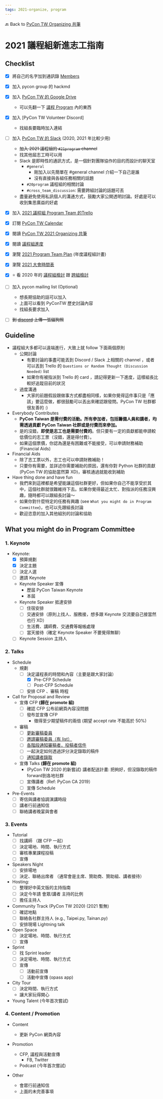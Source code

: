 ```yaml
---
tags: 2021-organize, program
---
```


🔙 Back to [PyCon TW Organizing 共筆](https://hackmd.io/@pycontw/SyG5_GrED/https%3A%2F%2Fhackmd.io%2F%40pycontw%2FByi2hyM9w)

# 2021 議程組新進志工指南

## Checklist
* [x] 將自己的名字加到通訊錄 [Members](https://docs.google.com/spreadsheets/d/19uZnyrcSgW78LB0MnRjZv5ab_0UIzm524cBIN0kjfOU/edit#gid=1934331696)
* [x] 加入 pycon group 的 hackmd
* [x] 加入 [PyCon TW 的 Google Drive](https://drive.google.com/drive/folders/1IGVQWxOrF9f_1HAAG6p0un-Z2mYIUeqb)
    * 可以先翻一下 [議程 Program](https://drive.google.com/drive/folders/1eQfCYTfgnSYu9G-nQZUIYxfjr3E72SOh) 內的東西

* [x] 加入 [PyCon TW Volunteer Discord]
    * 找組長要臨時加入連結
* [ ] 加入 [PyCon TW 的 Slack](https://pycontw.slack.com) (2020, 2021 年比較少用)
    * ~~加入 2021 議程組的 `#21program` channel~~
    * 找其他屆志工時可以用
    * Slack 是即時性的通訊方式，是一個針對團隊協作的目的而設計的聊天室
        * `#general`
            * 剛加入以先簡單在 #general channel 介紹一下自己是誰
            * 沒有直接與各組任務相關的話題
        * `#20program` 議程組的相關討論
        * `#cross_team_discussion`: 需要跨組討論的話題可丟
    * 盡量避免使用私訊個人的溝通方式，鼓勵大家公開透明討論。好處是可以收到集思廣益的好處

* [x] 加入 [2021 議程組 Program Team 的Trello](https://trello.com/invite/b/tsrzVe6s/0f12d2af15976553db1cd728f135556f/program)
* [x] 訂閱 [PyCon TW Calendar](https://calendar.google.com/calendar/embed?src=t9r9qd19ju6760neai5gilt1v8%40group.calendar.google.com&ctz=Asia%2FTaipei) 
* [x] 閱讀 [PyCon TW 2021 Organizing 共筆](https://hackmd.io/@pycontw/SyG5_GrED/https%3A%2F%2Fhackmd.io%2FocZL4XTsTIi00ucx2wCjdA%3Fview)
* [x] 閱讀 [議程組進度](https://hackmd.io/@pycontw/SyG5_GrED/%2F73bt1eR3QGyPmjRtoufi4w)
* [x] 瀏覽 [2021 Program Team Plan](https://docs.google.com/spreadsheets/d/19YjVEZcR5srbP0Eg5LdeekgAj3yrvulKDKljFX3dlBU/edit#gid=0) (年度議程組計畫)
* [x] 瀏覽 [2021 大會時間表](https://docs.google.com/spreadsheets/d/1oY5q7oIqpV95F1KbGDov9lTHWfnfdPnEn6LVWY7PtOo/edit?usp=drive_web&ouid=100793873686899856838)

* [x] ⭐️ 看 2020 年的 [議程組檢討](https://hackmd.io/dNA7aKyUQfGmEJ4KOgg5Pw?view) 跟 [跨組檢討](https://docs.google.com/document/d/1Qz8Y577uMZo-yvvKCaclrBzH3jVJnCOxun1HvZGsRM8/edit)

* [ ] 加入 pycon mailing list (Optional)
    * 想長期協助的話可以加入
    * 上面可以看到 PyConTW 歷史討論內容
    * 找組長要求加入


* [ ] ~~到 [discord](https://discord.com/channels/752904426057892052/777158915880255499) 上傳一張貓狗照~~

## Guideline
* 議程組大多都可以遠端進行，大致上就 follow 下面兩個原則
    * 公開討論
        * 有要討論的事盡可能丟到 Discord / Slack 上相關的 channel ，或者可以丟到 Trello 的 `Questions or Random Thought (Discussion Needed)` list
        * 如果你有被指派到 Trello 的 card ，請記得更新一下進度，這樣組長比較好追蹤目前的狀況
    * 過度溝通
        * 大家的前題假設跟做事方式都盡相同樣，如果你覺得這件事只是「應該」要這麼做，都很鼓勵可以丟出來確認跟發問。PyCon TW 社群都很友善的 :)
* Everybody Contributes
    * **PyCon Taiwan 是需付費的活動。所有參加者，包括籌備人員和講者，均需透過貢獻 PyCon Taiwan 社群或是付費而來參加。**
    * 是的沒錯，**即使是志工也是需要付費的**。但只要有一定的貢獻都能申請較低價位的志工票（沒錯，還是得付費）。
    * 如果這個票價，你認為還是有困難或不能接受，可以申請財務補助 (Financial Aids)
* Financial Aids
    * 除了志工票以外，志工也可以申請財務補助！
    * 只要你有需要，並詳述你需要補助的原因，還有你對 Python 社群的貢獻 (PyCon TW 的協助當然算 XD)，審核通過就能收到補助
* Have thing done and have fun
    * 我們來到這裡都是希望能讓這個社群更好，但如果你自己不能享受於其中，這個社群就很難維持下去。如果你覺得最近太忙、對指派的任務沒興趣，隨時都可以跟組長討論～
    * 如果你對什麼特定的任務有興趣 (see `What you might do in Program Committee`)，也可以先跟組長討論
    * 歡迎恣意的加入其他組別的討論和協助

## What you might do in Program Committee

### 1. Keynote

* Keynote:
    * [x] 預算規劃
    * [x] 決定主題
    * [ ] 決定人選
    * [ ] 邀請 Keynote
    * Keynote Speaker 宣傳
        * 歷屆 PyCon Taiwan Keynote
        * 本屆
    * Keynote Speaker 抵達安排
        * [ ] 住宿安排
        * [ ] 交通安排（原則上找人、服務接，想多跟 Keynote 交流要自己接當然也行 XD）
        * [ ] 生活費、講師費、交通費等報帳處理
        * [ ] 當天接待（確定 Keynote Speaker 不要覺得無聊）
    * [ ] Keynote Session 主持人

### 2. Talks

* Schedule
    * 規劃
        * [ ] 決定議程表的時間和內容（主要是跟大家討論）
            * [x] Pre-CFP Schedule
            * [ ] Post-CFP Schedule
        * [ ] 安排 CFP 、審稿 時程
* Call for Proposal and Review
    * 宣傳 CFP **(歸在 promote 組)**
        * [ ] 確認 CFP 公布前網頁內容沒問題
        * [ ] 發布並宣傳 CFP
            * 徵得至少期望稿件的兩倍 (期望 accept rate 不能高於 50%)
    * 審稿
        * [ ] [更新審稿委員](https://trello.com/c/UswhhwaY/49-update-reviewer-list)
        * [ ] [邀請審稿委員（有 list）](https://trello.com/c/5bzJHOjq/50-invite-reviewer)
        * [ ] [各階段通知審稿者，投稿者信件](https://trello.com/c/HE6fq0Yi/82-%E5%90%84%E5%80%8B%E9%9A%8E%E6%AE%B5%E9%80%9A%E7%9F%A5%E5%AF%A9%E7%A8%BF%E8%80%85-%E6%8A%95%E7%A8%BF%E8%80%85-%E4%BF%A1%E4%BB%B6)
        * [ ] 一起決定如何透過評分決定錄取的稿件
        * [ ] [通知講者錄取](https://trello.com/c/de3CVZ1n/87-%E9%80%9A%E7%9F%A5%E8%AC%9B%E8%80%85%E9%8C%84%E5%8F%96)
    * 宣傳 Talks **(歸在 promote 組)**
        * (PyCon TW 2020 的新嘗試) 講者配送計畫: 把夠好，但沒錄取的稿件 forward到各地社群
        * [ ] 宣傳講者（Ref: PyCon CA 2019）
        * [ ] 宣傳 Schedule

* Pre-Events
    * [ ] 寄信與講者協調演講時段
    * [ ] 講者行前通知信
    * [ ] 聯絡講者晚宴與會者

### 3. Events

* Tutorial
    * [ ] 找講師 （跟 CFP 一起）
    * [ ] 決定場地、時間、執行方式
    * [ ] 審核專業課程投稿
    * [ ] 宣傳
* Speakers Night
    * [ ] 安排場地
    * [ ] 決定、聯絡出席者 （通常會是主席、贊助商、贊助組、講者接待）
* Hosting:
    * [ ] 整理好中英文版的主持指南
    * [ ] 決定今年請 會眾/講者 主持的比例
    * [ ] 擔任主持人
* Community Track (PyCon TW 2020) (2021 暫無)
    * [ ] 確認地點
    * [ ] 聯絡各社群主持人 (e.g., Taipei.py, Tainan.py)
    * [ ] 安排現場 Lightning talk
* Open Space
    * [ ] 決定場地、時間、執行方式
    * [ ] 宣傳
* Sprint
    * [ ] 找 Sprint leader
    * [ ] 決定場地、時間、執行方式
    * [ ] 宣傳
        * [ ] 活動前宣傳
        * [ ] 活動中宣傳 (opass app)
* City Tour
    * [ ] 決定時間、執行方式
    * 讓大家玩得開心
* Young Talent (今年首次嘗試)

### 4. Content / Promotion

* Content
    * 更新 PyCon 網頁內容

* Promotion
    * CFP, 議程與活動宣傳
        * FB, Twitter
    * Podcast (今年首次嘗試)

* Other
    * 會眾行前通知信
    * 上面的未完善事項
